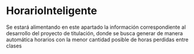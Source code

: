 # HorarioInteligente
Se estará alimentando en este apartado la información correspondiente al desarrollo del proyecto de titulación, donde se busca generar de manera automática horarios con la menor cantidad posible de horas perdidas entre clases
